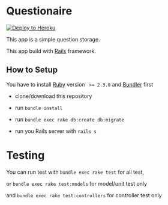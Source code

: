 # Questionaire 

[![Deploy to Heroku](https://www.herokucdn.com/deploy/button.png)](https://heroku.com/deploy)

This app is a simple question storage.

This app build with [Rails](http://rubyonrails.org) framework.

## How to Setup

You have to install [Ruby](https://www.ruby-lang.org) version ` >= 2.3.0` and [Bundler](http://bundler.io) first

- clone/download this repository

- run `bundle install`

- run `bundle exec rake db:create db:migrate`

- run you Rails server with `rails s`

# Testing

You can run test with `bundle exec rake test` for all test, 

or `bundle exec rake test:models` for model/unit test only

and `bundle exec rake test:controllers` for controller test only
